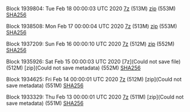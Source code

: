 Block 1939804: Tue Feb 18 00:00:03 UTC 2020 [7z](https://transfer.sh/FZg4J/bootstrap.dat.20200218.7z) (513M) [zip](https://transfer.sh/PFcwF/bootstrap.dat.20200218.zip) (553M) [SHA256](https://transfer.sh/WWpBp/sha256.txt)

Block 1938508: Mon Feb 17 00:00:04 UTC 2020 [7z](https://transfer.sh/fm2MY/bootstrap.dat.20200217.7z) (513M) [zip](https://transfer.sh/5eJOe/bootstrap.dat.20200217.zip) (553M) [SHA256](https://transfer.sh/HIc1l/sha256.txt)

Block 1937209: Sun Feb 16 00:00:10 UTC 2020 [7z]() (512M) [zip](https://transfer.sh/SlOkY/bootstrap.dat.20200216.zip) (552M) [SHA256](https://transfer.sh/yJxwX/sha256.txt)

Block 1935926: Sat Feb 15 00:00:03 UTC 2020 [7z](Could not save file) (512M) [zip](Could not save metadata) (552M) [SHA256](https://transfer.sh/xjfkA/sha256.txt)

Block 1934625: Fri Feb 14 00:00:01 UTC 2020 [7z]() (512M) [zip](Could not save metadata) (551M) [SHA256]()

Block 1933329: Thu Feb 13 00:00:01 UTC 2020 [7z]() (511M) [zip](Could not save metadata) (551M) [SHA256](https://transfer.sh/1XwM3/sha256.txt)
